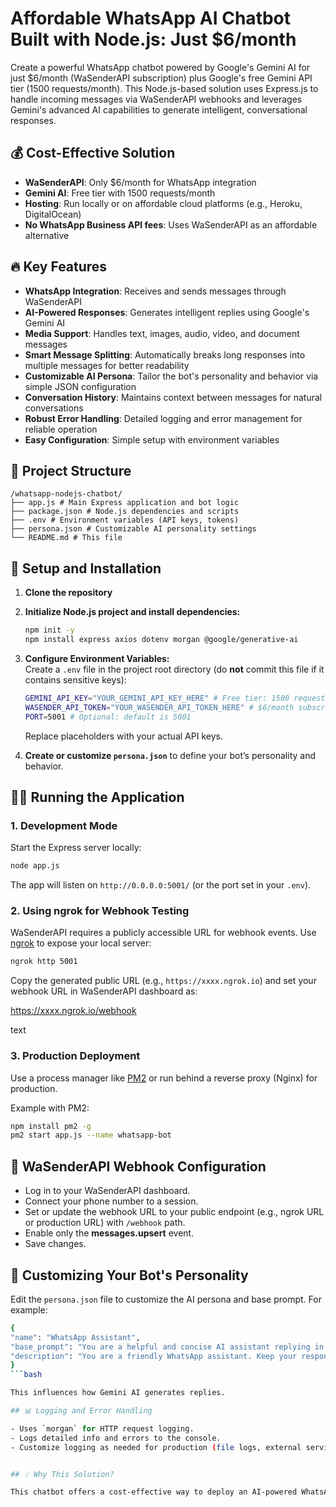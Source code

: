 # Affordable WhatsApp AI Chatbot Built with Node.js: Just $6/month

Create a powerful WhatsApp chatbot powered by Google's Gemini AI for just $6/month (WaSenderAPI subscription) plus Google's free Gemini API tier (1500 requests/month). This Node.js-based solution uses Express.js to handle incoming messages via WaSenderAPI webhooks and leverages Gemini's advanced AI capabilities to generate intelligent, conversational responses.

## 💰 Cost-Effective Solution

- **WaSenderAPI**: Only $6/month for WhatsApp integration  
- **Gemini AI**: Free tier with 1500 requests/month  
- **Hosting**: Run locally or on affordable cloud platforms (e.g., Heroku, DigitalOcean)  
- **No WhatsApp Business API fees**: Uses WaSenderAPI as an affordable alternative  

## 🔥 Key Features

- **WhatsApp Integration**: Receives and sends messages through WaSenderAPI  
- **AI-Powered Responses**: Generates intelligent replies using Google's Gemini AI  
- **Media Support**: Handles text, images, audio, video, and document messages  
- **Smart Message Splitting**: Automatically breaks long responses into multiple messages for better readability  
- **Customizable AI Persona**: Tailor the bot's personality and behavior via simple JSON configuration  
- **Conversation History**: Maintains context between messages for natural conversations  
- **Robust Error Handling**: Detailed logging and error management for reliable operation  
- **Easy Configuration**: Simple setup with environment variables  

## 📁 Project Structure

```
/whatsapp-nodejs-chatbot/
├── app.js # Main Express application and bot logic
├── package.json # Node.js dependencies and scripts
├── .env # Environment variables (API keys, tokens)
├── persona.json # Customizable AI personality settings
└── README.md # This file
```


## 🚀 Setup and Installation

1. **Clone the repository**

2. **Initialize Node.js project and install dependencies:**

    ```bash
    npm init -y
    npm install express axios dotenv morgan @google/generative-ai
    ```

3. **Configure Environment Variables:**  
    Create a `.env` file in the project root directory (do **not** commit this file if it contains sensitive keys):

    ```bash
    GEMINI_API_KEY="YOUR_GEMINI_API_KEY_HERE" # Free tier: 1500 requests/month
    WASENDER_API_TOKEN="YOUR_WASENDER_API_TOKEN_HERE" # $6/month subscription
    PORT=5001 # Optional: default is 5001
    ```

    Replace placeholders with your actual API keys.

4. **Create or customize `persona.json`** to define your bot’s personality and behavior.

## 🏃‍♂️ Running the Application

### 1. Development Mode

Start the Express server locally:

```bash
node app.js
```

The app will listen on `http://0.0.0.0:5001/` (or the port set in your `.env`).

### 2. Using ngrok for Webhook Testing

WaSenderAPI requires a publicly accessible URL for webhook events. Use [ngrok](https://ngrok.com/) to expose your local server:
```bash
ngrok http 5001
```


Copy the generated public URL (e.g., `https://xxxx.ngrok.io`) and set your webhook URL in WaSenderAPI dashboard as:

https://xxxx.ngrok.io/webhook

text

### 3. Production Deployment

Use a process manager like [PM2](https://pm2.keymetrics.io/) or run behind a reverse proxy (Nginx) for production.

Example with PM2:

```bash
npm install pm2 -g
pm2 start app.js --name whatsapp-bot
```

## 🔄 WaSenderAPI Webhook Configuration

- Log in to your WaSenderAPI dashboard.  
- Connect your phone number to a session.  
- Set or update the webhook URL to your public endpoint (e.g., ngrok URL or production URL) with `/webhook` path.  
- Enable only the **messages.upsert** event.  
- Save changes.

## 📝 Customizing Your Bot's Personality

Edit the `persona.json` file to customize the AI persona and base prompt. For example:

```bash
{
"name": "WhatsApp Assistant",
"base_prompt": "You are a helpful and concise AI assistant replying in a WhatsApp chat. Do not use Markdown formatting. Keep your answers short, friendly, and easy to read. If your response is longer than 3 lines, split it into multiple messages using \n every 3 lines. Each \n means a new WhatsApp message. Avoid long paragraphs or unnecessary explanations.",
"description": "You are a friendly WhatsApp assistant. Keep your responses concise and clear."
}
```bash

This influences how Gemini AI generates replies.

## 📊 Logging and Error Handling

- Uses `morgan` for HTTP request logging.  
- Logs detailed info and errors to the console.  
- Customize logging as needed for production (file logs, external services).


## 💡 Why This Solution?

This chatbot offers a cost-effective way to deploy an AI-powered WhatsApp bot without the high costs of WhatsApp Business API. By combining WaSenderAPI's affordable $6/month subscription with Google's free Gemini API tier, you get a powerful, customizable chatbot solution at a fraction of the cost of enterprise alternatives.